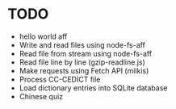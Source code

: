 # TODO

- hello world aff
- Write and read files using node-fs-aff
- Read file from stream using node-fs-aff
- Read file line by line (gzip-readline.js)
- Make requests using Fetch API (milkis)
- Process CC-CEDICT file
- Load dictionary entries into SQLite database
- Chinese quiz
